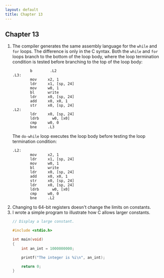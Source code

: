 ```yaml
---
layout: default
title: Chapter 13
---
```


## Chapter 13

1.  The compiler generates the same assembly language for the `while` and `for` loops. The difference is only in the C syntax. Both the `while` and `for` loops branch to the bottom of the loop body, where the loop termination condition is tested before branching to the top of the loop body:
    ```
            b	     .L2
    .L3:
            mov	    x2, 1
            ldr	    x1, [sp, 24]
            mov	    w0, 1
            bl	    write
            ldr	    x0, [sp, 24]
            add	    x0, x0, 1
            str	    x0, [sp, 24]
    .L2:
            ldr	    x0, [sp, 24]
            ldrb	  w0, [x0]
            cmp	    w0, 0
            bne	    .L3
    ```
    The `do-while` loop executes the loop body before testing the loop termination condition:
    ```
    .L2:
            mov	    x2, 1
            ldr	    x1, [sp, 24]
            mov	    w0, 1
            bl	    write
            ldr	    x0, [sp, 24]
            add	    x0, x0, 1
            str	    x0, [sp, 24]
            ldr	    x0, [sp, 24]
            ldrb	  w0, [x0]
            cmp	    w0, 0
            bne	    .L2
    ```
2.  Changing to 64-bit registers doesn't change the limits on constants.
3.  I wrote a simple program to illustrate how C allows larger constants.
    ```c
    // Display a large constant.

    #include <stdio.h>

    int main(void)
    {
        int an_int = 1000000000;

        printf("The integer is %i\n", an_int);

        return 0;
    }
    ```
